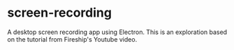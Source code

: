 # screen-recording

A desktop screen recording app using Electron. This is an exploration based on the tutorial from Fireship's Youtube video.
